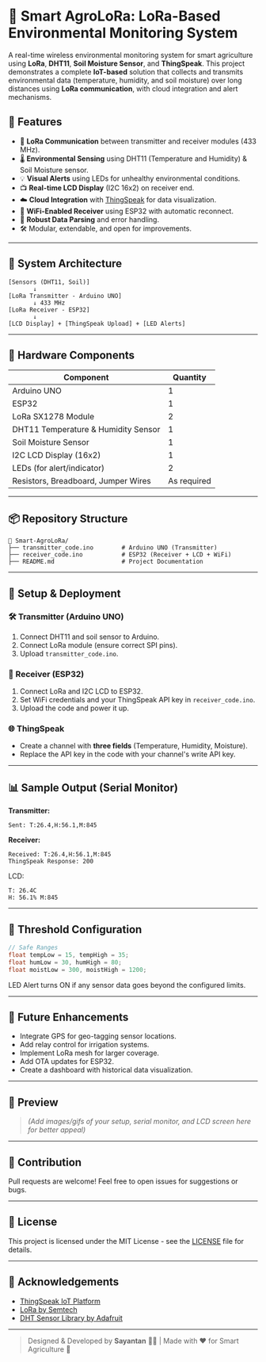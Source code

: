 # 🌿 Smart AgroLoRa: LoRa-Based Environmental Monitoring System

A real-time wireless environmental monitoring system for smart agriculture using **LoRa**, **DHT11**, **Soil Moisture Sensor**, and **ThingSpeak**. This project demonstrates a complete **IoT-based** solution that collects and transmits environmental data (temperature, humidity, and soil moisture) over long distances using **LoRa communication**, with cloud integration and alert mechanisms.

## 🚀 Features

- 📡 **LoRa Communication** between transmitter and receiver modules (433 MHz).
- 🌡️ **Environmental Sensing** using DHT11 (Temperature and Humidity) & Soil Moisture sensor.
- 💡 **Visual Alerts** using LEDs for unhealthy environmental conditions.
- 📺 **Real-time LCD Display** (I2C 16x2) on receiver end.
- ☁️ **Cloud Integration** with [ThingSpeak](https://thingspeak.com/) for data visualization.
- 📶 **WiFi-Enabled Receiver** using ESP32 with automatic reconnect.
- 🔄 **Robust Data Parsing** and error handling.
- 🛠️ Modular, extendable, and open for improvements.

---

## 🧠 System Architecture

```
[Sensors (DHT11, Soil)] 
       ↓
[LoRa Transmitter - Arduino UNO]
       ↓ 433 MHz
[LoRa Receiver - ESP32]
       ↓
[LCD Display] + [ThingSpeak Upload] + [LED Alerts]
```

---

## 🔌 Hardware Components

| Component | Quantity |
|----------|----------|
| Arduino UNO | 1 |
| ESP32 | 1 |
| LoRa SX1278 Module | 2 |
| DHT11 Temperature & Humidity Sensor | 1 |
| Soil Moisture Sensor | 1 |
| I2C LCD Display (16x2) | 1 |
| LEDs (for alert/indicator) | 2 |
| Resistors, Breadboard, Jumper Wires | As required |

---

## 📦 Repository Structure

```
📁 Smart-AgroLoRa/
├── transmitter_code.ino        # Arduino UNO (Transmitter)
├── receiver_code.ino           # ESP32 (Receiver + LCD + WiFi)
├── README.md                   # Project Documentation
```

---

## 📡 Setup & Deployment

### 🛠 Transmitter (Arduino UNO)
1. Connect DHT11 and soil sensor to Arduino.
2. Connect LoRa module (ensure correct SPI pins).
3. Upload `transmitter_code.ino`.

### 📶 Receiver (ESP32)
1. Connect LoRa and I2C LCD to ESP32.
2. Set WiFi credentials and your ThingSpeak API key in `receiver_code.ino`.
3. Upload the code and power it up.

### 🌐 ThingSpeak
- Create a channel with **three fields** (Temperature, Humidity, Moisture).
- Replace the API key in the code with your channel's write API key.

---

## 📊 Sample Output (Serial Monitor)

**Transmitter:**
```
Sent: T:26.4,H:56.1,M:845
```

**Receiver:**
```
Received: T:26.4,H:56.1,M:845
ThingSpeak Response: 200
```

LCD:
```
T: 26.4C
H: 56.1% M:845
```

---

## 🧪 Threshold Configuration

```cpp
// Safe Ranges
float tempLow = 15, tempHigh = 35;
float humLow = 30, humHigh = 80;
float moistLow = 300, moistHigh = 1200;
```

LED Alert turns ON if any sensor data goes beyond the configured limits.

---

## 🧠 Future Enhancements

- Integrate GPS for geo-tagging sensor locations.
- Add relay control for irrigation systems.
- Implement LoRa mesh for larger coverage.
- Add OTA updates for ESP32.
- Create a dashboard with historical data visualization.

---

## 📸 Preview

> *(Add images/gifs of your setup, serial monitor, and LCD screen here for better appeal)*

---

## 🤝 Contribution

Pull requests are welcome! Feel free to open issues for suggestions or bugs.

---

## 📄 License

This project is licensed under the MIT License - see the [LICENSE](LICENSE) file for details.

---

## 🙌 Acknowledgements

- [ThingSpeak IoT Platform](https://thingspeak.com/)
- [LoRa by Semtech](https://www.semtech.com/lora)
- [DHT Sensor Library by Adafruit](https://github.com/adafruit/DHT-sensor-library)

---

> Designed & Developed by **Sayantan** 👨‍💻 | Made with ❤️ for Smart Agriculture 🌱